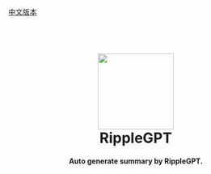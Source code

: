 [中文版本](https://github.com/)

<h1 align="center">
  <br>
  <a href="https://hiripple.com/" alt="logo" ><img src="https://myripple.cc/RippleGPT/icon-min.svg" width="150"/></a>
  <br>
  RippleGPT
  <br>
</h1>
<h4 align="center">Auto generate summary by RippleGPT.</h4>

